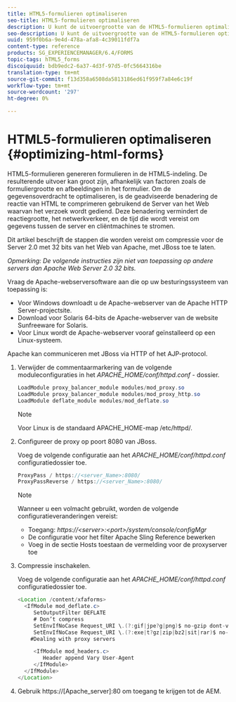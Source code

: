 ```yaml
---
title: HTML5-formulieren optimaliseren
seo-title: HTML5-formulieren optimaliseren
description: U kunt de uitvoergrootte van de HTML5-formulieren optimaliseren.
seo-description: U kunt de uitvoergrootte van de HTML5-formulieren optimaliseren.
uuid: 959f0b6a-9e4d-478a-afa8-4c39011fdf7a
content-type: reference
products: SG_EXPERIENCEMANAGER/6.4/FORMS
topic-tags: hTML5_forms
discoiquuid: bdb9edc2-6a37-4d3f-97d5-0fc5664316be
translation-type: tm+mt
source-git-commit: f13d358a6508da5813186ed61f959f7a84e6c19f
workflow-type: tm+mt
source-wordcount: '297'
ht-degree: 0%

---
```



# HTML5-formulieren optimaliseren {#optimizing-html-forms}

HTML5-formulieren genereren formulieren in de HTML5-indeling. De resulterende uitvoer kan groot zijn, afhankelijk van factoren zoals de formuliergrootte en afbeeldingen in het formulier. Om de gegevensoverdracht te optimaliseren, is de geadviseerde benadering de reactie van HTML te comprimeren gebruikend de Server van het Web waarvan het verzoek wordt gediend. Deze benadering vermindert de reactiegrootte, het netwerkverkeer, en de tijd die wordt vereist om gegevens tussen de server en cliëntmachines te stromen.

Dit artikel beschrijft de stappen die worden vereist om compressie voor de Server 2.0 met 32 bits van het Web van Apache, met JBoss toe te laten.

*Opmerking: De volgende instructies zijn niet van toepassing op andere servers dan Apache Web Server 2.0 32 bits.*

Vraag de Apache-webserversoftware aan die op uw besturingssysteem van toepassing is:

* Voor Windows downloadt u de Apache-webserver van de Apache HTTP Server-projectsite.
* Download voor Solaris 64-bits de Apache-webserver van de website Sunfreeware for Solaris.
* Voor Linux wordt de Apache-webserver vooraf geïnstalleerd op een Linux-systeem.

Apache kan communiceren met JBoss via HTTP of het AJP-protocol.

1. Verwijder de commentaarmarkering van de volgende moduleconfiguraties in het *APACHE_HOME/conf/httpd.conf* - dossier.

   ```java
   LoadModule proxy_balancer_module modules/mod_proxy.so
   LoadModule proxy_balancer_module modules/mod_proxy_http.so
   LoadModule deflate_module modules/mod_deflate.so
   ```

   >[!NOTE]
   >
   >Voor Linux is de standaard APACHE_HOME-map /etc/httpd/.

1. Configureer de proxy op poort 8080 van JBoss.

   Voeg de volgende configuratie aan het *APACHE_HOME/conf/httpd.conf* configuratiedossier toe.

   ```java
   ProxyPass / https://<server_Name>:8080/
   ProxyPassReverse / https://<server_Name>:8080/
   ```

   >[!NOTE]
   >
   >Wanneer u een volmacht gebruikt, worden de volgende configuratieveranderingen vereist:
   > 
   >* Toegang: *https://&lt;server>:&lt;port>/system/console/configMgr*
   * De configuratie voor het filter Apache Sling Reference bewerken
   * Voeg in de sectie Hosts toestaan de vermelding voor de proxyserver toe


1. Compressie inschakelen.

   Voeg de volgende configuratie aan het *APACHE_HOME/conf/httpd.conf* configuratiedossier toe.

   ```java
   <Location /content/xfaforms>
     <IfModule mod_deflate.c>
        SetOutputFilter DEFLATE
        # Don’t compress
        SetEnvIfNoCase Request_URI \.(?:gif|jpe?g|png)$ no-gzip dont-vary
        SetEnvIfNoCase Request_URI \.(?:exe|t?gz|zip|bz2|sit|rar)$ no-gzip dont-vary
       #Dealing with proxy servers
   
        <IfModule mod_headers.c>
           Header append Vary User-Agent
        </IfModule>
     </IfModule>
   </Location>
   ```

1. Gebruik https://[Apache_server]:80 om toegang te krijgen tot de AEM.

